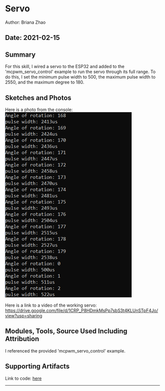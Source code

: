 #  Servo

Author: Briana Zhao

Date: 2021-02-15
-----

## Summary
For this skill, I wired a servo to the ESP32 and added to the 'mcpwm_servo_control' example to run the servo through its full range. To do this, I set the minimum pulse width to 500, the maximum pulse width to 2550, and the maximum degree to 180. 

## Sketches and Photos
Here is a photo from the console:
<img src="/skills/cluster-1/09/images/servo.png">

Here is a link to a video of the working servo:
https://drive.google.com/file/d/1CRP_P8HDmkMsPp7sbS3t4KLUnSTpF4Jo/view?usp=sharing

## Modules, Tools, Source Used Including Attribution

I referenced the provided 'mcpwm_servo_control' example.

## Supporting Artifacts

Link to code: [here](https://github.com/BU-EC444/Zhao-Briana/blob/master/skills/cluster-1/09/code/servo.c)


-----
